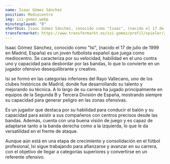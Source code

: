```yaml
---
name: Isaac Gómez Sánchez
position: Mediocentro
img: isi-gomez.webp
minutesplayed: "0"
shortbio: Isaac Gómez Sánchez, conocido como "Isaac", (nacido el 17 de julio de 1999 en Madrid, España) es un joven futbolista español que juega como mediocentro.
transfermarket: https://www.transfermarkt.es/isi-gomez/profil/spieler/263214
---
```


Isaac Gómez Sánchez, conocido como "Isi", (nacido el 17 de julio de 1999 en Madrid, España) es un joven futbolista español que juega como mediocentro. Se caracteriza por su velocidad, habilidad en el uno contra uno y capacidad para desbordar por las bandas, lo que lo convierte en un jugador ofensivo desequilibrante y creativo.

Isi se formó en las categorías inferiores del Rayo Vallecano, uno de los clubes históricos de Madrid, donde fue desarrollando su talento y mejorando su técnica. A lo largo de su carrera ha jugado principalmente en equipos de la Segunda B y Tercera División de España, mostrando siempre su capacidad para generar peligro en las zonas ofensivas.

Es un jugador que destaca por su habilidad para conducir el balón y su capacidad para asistir a sus compañeros con centros precisos desde las bandas. Además, cuenta con una buena visión de juego y es capaz de adaptarse tanto a la banda derecha como a la izquierda, lo que le da versatilidad en el frente de ataque.

Aunque aún está en una etapa de crecimiento y consolidación en el fútbol profesional, Isi sigue trabajando para afianzarse y avanzar en su carrera, con el objetivo de llegar a categorías superiores y convertirse en un referente ofensivo.